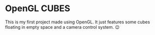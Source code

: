 # OpenGL CUBES

This is my first project made using OpenGL. It just features some cubes floating in empty space and a camera control system. 😉
